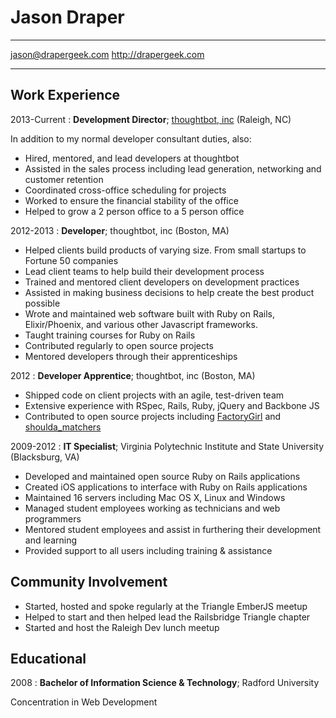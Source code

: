 # Jason Draper

-------------------     ----------------------------
jason@drapergeek.com           http://drapergeek.com
-------------------     ----------------------------

## Work Experience

2013-Current
:   **Development Director**; [thoughtbot, inc](https://thoughtbot.com) (Raleigh, NC)

In addition to my normal developer consultant duties, also:

* Hired, mentored, and lead developers at thoughtbot
* Assisted in the sales process including lead generation, networking and
  customer retention
* Coordinated cross-office scheduling for projects
* Worked to ensure the financial stability of the office
* Helped to grow a 2 person office to a 5 person office

2012-2013
:   **Developer**; thoughtbot, inc (Boston, MA)

* Helped clients build products of varying size. From small startups to Fortune 50
  companies
* Lead client teams to help build their development process
* Trained and mentored client developers on development practices
* Assisted in making business decisions to help create the best product
  possible
* Wrote and maintained web software built with Ruby on Rails, Elixir/Phoenix,
  and various other Javascript frameworks.
* Taught training courses for Ruby on Rails
* Contributed regularly to open source projects
* Mentored developers through their apprenticeships

2012
:   **Developer Apprentice**; thoughtbot, inc (Boston, MA)

* Shipped code on client projects with an agile, test-driven team
* Extensive experience with RSpec, Rails, Ruby, jQuery and Backbone JS
* Contributed to open source projects including [FactoryGirl](https://github.com/thoughtbot/factory_girl) and [shoulda_matchers](https://github.com/thoughtbot/shoulda-matchers)

2009-2012
:   **IT Specialist**; Virginia Polytechnic Institute and State University (Blacksburg, VA)

* Developed and maintained open source Ruby on Rails applications
* Created iOS applications to interface with Ruby on Rails applications
* Maintained 16 servers including Mac OS X, Linux and Windows
* Managed student employees working as technicians and web programmers
* Mentored student employees and assist in furthering their development and learning
* Provided support to all users including training & assistance

## Community Involvement
* Started, hosted and spoke regularly at the Triangle EmberJS meetup
* Helped to start and then helped lead the Railsbridge Triangle chapter
* Started and host the Raleigh Dev lunch meetup

## Educational
2008
:   **Bachelor of Information Science & Technology**; Radford University

Concentration in Web Development
